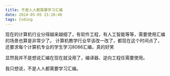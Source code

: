 ```yaml
---
title: 不是人人都需要学习汇编
date: 2024-05-05 15:28:48
tags: Coding
---
```


<!--more-->
现在的计算机行业分得越来越细了，有软件工程，有人工智能等等，需要使用汇编的场景也算是非常少了。
计算机教学行业早该改一改了，都现在这个时间点了，还要求每个计算机专业的学生学习8086汇编，真的好笑

显然我并不是想说汇编在现在就没用了，编译器、逆向工程任需要使用。

我只想说，不是人人都需要学习汇编。

